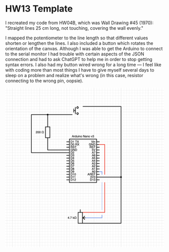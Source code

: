 # HW13 Template

I recreated my code from HW04B, which was Wall Drawing #45 (1970): "Straight lines 25 cm long, not touching, covering the wall evenly."

I mapped the potentiometer to the line length so that different values shorten or lengthen the lines. I also included a button which rotates the orientation of the canvas. Although I was able to get the Arduino to connect to the serial monitor I had trouble with certain aspects of the JSON connection and had to ask ChatGPT to help me in order to stop getting syntax errors. I also had my button wired wrong for a long time — I feel like with coding more than most things I have to give myself several days to sleep on a problem and realize what's wrong (in this case, resistor connecting to the wrong pin, oopsie).

![circuit](./circuit.png)